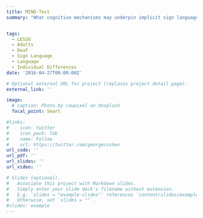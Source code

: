 ```yaml
---
title: MIND-Test
summary: "What cognitive mechanisms may underpin implicit sign language learning in hearing, Deaf, and CODA adults? Here, we study everything from motor learning to working memory, statistical learning to vocabulary mapping, to determine the factors that most significantly modulate one's ability to extract and map novel signs from context. Major contributions:"


tags:
  - LESSO
  - Adults
  - Deaf
  - Sign Language
  - Language
  - Individual Differences
date: '2016-04-27T00:00:00Z'

# Optional external URL for project (replaces project detail page).
external_link: ''

image:
  # caption: Photo by rawpixel on Unsplash
  focal_point: Smart

#links:
#  - icon: twitter
#    icon_pack: fab
#    name: Follow
#    url: https://twitter.com/georgecushen
url_code: ''
url_pdf: ''
url_slides: ''
url_video: ''

# Slides (optional).
#   Associate this project with Markdown slides.
#   Simply enter your slide deck's filename without extension.
#   E.g. `slides = "example-slides"` references `content/slides/example-slides.md`.
#   Otherwise, set `slides = ""`.
#slides: example
---
```


